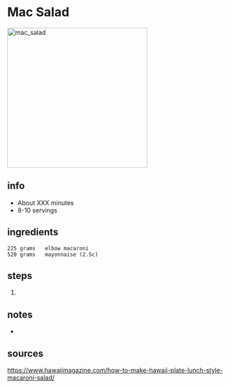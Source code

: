 # Mac Salad  
<img src="URL" alt="mac_salad" width="320"/>

## info  
* About XXX minutes  
* 8-10 servings  

## ingredients  
```
225	grams	elbow macaroni
520	grams	mayonnaise (2.5c)
```

## steps  
1. 

## notes  
* 

## sources   
https://www.hawaiimagazine.com/how-to-make-hawaii-plate-lunch-style-macaroni-salad/  
